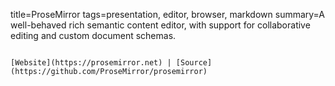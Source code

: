 title=ProseMirror
tags=presentation, editor, browser, markdown
summary=A well-behaved rich semantic content editor, with support for collaborative editing and custom document schemas.
~~~~~~

[Website](https://prosemirror.net) | [Source](https://github.com/ProseMirror/prosemirror)

